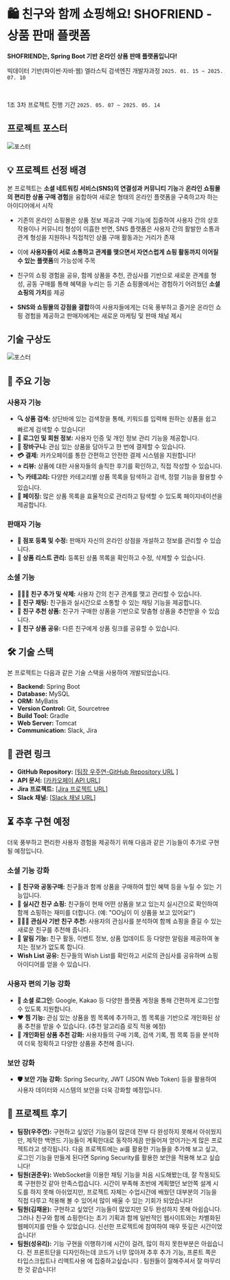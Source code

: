 # 🛍️ 친구와 함께 쇼핑해요! SHOFRIEND - 상품 판매 플랫폼

**SHOFRIEND는, Spring Boot 기반 온라인 상품 판매 플랫폼입니다!**
<br>

빅데이터 기반(파이썬·자바·웹) 엘라스틱 검색엔진 개발자과정 `2025. 01. 15 ~ 2025. 07. 10`

<br>

1조 3차 프로젝트 진행 기간 `2025. 05. 07 ~ 2025. 05. 14`

## 프로젝트 포스터

![포스터](./img/poster.png)

## 💡 프로젝트 선정 배경

본 프로젝트는 **소셜 네트워킹 서비스(SNS)의 연결성과 커뮤니티 기능**과 **온라인 쇼핑몰의 편리한 상품 구매 경험**을 융합하여 새로운 형태의 온라인 플랫폼을 구축하고자 하는 아이디어에서 시작

- 기존의 온라인 쇼핑몰은 상품 정보 제공과 구매 기능에 집중하여 사용자 간의 상호작용이나 커뮤니티 형성이 미흡한 반면, SNS 플랫폼은 사용자 간의 활발한 소통과 관계 형성을 지원하나 직접적인 상품 구매 활동과는 거리가 존재

- 이에 **사용자들이 서로 소통하고 관계를 맺으면서 자연스럽게 쇼핑 활동까지 이어질 수 있는 플랫폼**의 가능성에 주목

- 친구의 쇼핑 경험을 공유, 함께 상품을 추천, 관심사를 기반으로 새로운 관계를 형성, 공동 구매를 통해 혜택을 누리는 등 기존 쇼핑몰에서는 경험하기 어려웠던 **소셜 쇼핑의 가치**를 제공

- **SNS와 쇼핑몰의 강점을 결합**하여 사용자들에게는 더욱 풍부하고 즐거운 온라인 쇼핑 경험을 제공하고 판매자에게는 새로운 마케팅 및 판매 채널 제시

## 기술 구상도

![포스터](./img/programpic.png)

## 🚀 주요 기능

### 사용자 기능

  * **🔍 상품 검색:** 상단바에 있는 검색창을 통해, 키워드를 입력해 원하는 상품을 쉽고 빠르게 검색할 수 있습니다!
  * **👤 로그인 및 회원 정보:** 사용자 인증 및 개인 정보 관리 기능을 제공합니다.
  * **🛒 장바구니:** 관심 있는 상품을 담아두고 한 번에 결제할 수 있습니다.
  * **💳 결제:** 카카오페이를 통한 간편하고 안전한 결제 시스템을 지원합니다!
  * **⭐ 리뷰:** 상품에 대한 사용자들의 솔직한 후기를 확인하고, 직접 작성할 수 있습니다.
  * **🏷️ 카테고리:** 다양한 카테고리별 상품 목록을 탐색하고 검색, 정렬 기능을 활용할 수 있습니다.
  * **📄 페이징:** 많은 상품 목록을 효율적으로 관리하고 탐색할 수 있도록 페이지네이션을 제공합니다.

### 판매자 기능

  * **🏪 점포 등록 및 수정:** 판매자 자신의 온라인 상점을 개설하고 정보를 관리할 수 있습니다.
  * **📝 상품 리스트 관리:** 등록된 상품 목록을 확인하고 수정, 삭제할 수 있습니다.

### 소셜 기능

  * **🧑‍🤝‍🧑 친구 추가 및 삭제:** 사용자 간의 친구 관계를 맺고 관리할 수 있습니다.
  * **💬 친구 채팅:** 친구들과 실시간으로 소통할 수 있는 채팅 기능을 제공합니다.
  * **🎁 친구 추천 상품:** 친구가 구매한 상품을 기반으로 맞춤형 상품을 추천받을 수 있습니다.
  * **🎁 친구 상품 공유:** 다른 친구에게 상품 링크를 공유할 수 있습니다.


## 🛠️ 기술 스택

본 프로젝트는 다음과 같은 기술 스택을 사용하여 개발되었습니다.

  * **Backend:** Spring Boot
  * **Database:** MySQL
  * **ORM:** MyBatis
  * **Version Control:** Git, Sourcetree
  * **Build Tool:** Gradle
  * **Web Server:** Tomcat
  * **Communication:** Slack, Jira

## 🔗 관련 링크

  * **GitHub Repository:** [[팀장 우주연-GitHub Repository URL](https://github.com/Wjyuy/Shofriend_boot) ]
  * **API 문서:** [[카카오페이 API URL](https://developers.kakaopay.com/)]
  * **Jira 프로젝트:** [[Jira 프로젝트 URL](https://khproject3.atlassian.net/)]
  * **Slack 채널:** [[Slack 채널 URL](https://khproject3hq.slack.com/)] 

## ⏳ 추후 구현 예정

더욱 풍부하고 편리한 사용자 경험을 제공하기 위해 다음과 같은 기능들이 추가로 구현될 예정입니다.

### 소셜 기능 강화

  * **🤝 친구와 공동구매:** 친구들과 함께 상품을 구매하여 할인 혜택 등을 누릴 수 있는 기능입니다.
  * **👀 실시간 친구 쇼핑:** 친구들이 현재 어떤 상품을 보고 있는지 실시간으로 확인하여 함께 쇼핑하는 재미를 더합니다. (예: "OO님이 이 상품을 보고 있어요!")
  * **🧑‍🤝‍🧑 관심사 기반 친구 추천:** 사용자의 관심사를 분석하여 함께 쇼핑을 즐길 수 있는 새로운 친구를 추천해 줍니다.
  * **🔔 알림 기능:** 친구 활동, 이벤트 정보, 상품 업데이트 등 다양한 알림을 제공하여 놓치는 정보가 없도록 합니다.
  * **Wish List 공유:** 친구들의 Wish List를 확인하고 서로의 관심사를 공유하며 쇼핑 아이디어를 얻을 수 있습니다.

### 사용자 편의 기능 강화

  * **🔑 소셜 로그인:** Google, Kakao 등 다양한 플랫폼 계정을 통해 간편하게 로그인할 수 있도록 지원합니다.
  * **❤️ 찜 기능:** 관심 있는 상품을 찜 목록에 추가하고, 찜 목록을 기반으로 개인화된 상품 추천을 받을 수 있습니다. (추천 알고리즘 로직 적용 예정)
  * **🎁 개인화된 상품 추천 강화:** 사용자들의 구매 기록, 검색 기록, 찜 목록 등을 분석하여 더욱 정확하고 다양한 상품을 추천해 줍니다.

### 보안 강화

  * **🛡️ 보안 기능 강화:** Spring Security, JWT (JSON Web Token) 등을 활용하여 사용자 데이터와 시스템의 보안을 더욱 강화할 예정입니다.

## 📜 프로젝트 후기 

  * **팀장(우주연):** 구현하고 싶었던 기능들이 많은데 전부 다 완성하지 못해서 아쉬웠지만, 제작한 백앤드 기능들이 계획한대로 동작하게끔 만들어져 얻어가는게 많은 프로젝트라고 생각됩니다. 다음 프로젝트에는 ai를 활용한 기능들을 추가해 보고 싶고, 로그인 기능을 만들게 된다면 Spring Security를 활용한 보안을 적용해 보고 싶습니다!
  * **팀원(권준우):** WebSocket을 이용한 채팅 기능을 처음 시도해봤는데, 잘 작동되도록 구현한것 같아 만족스럽습니다. 시간이 부족해 초반에 계획했던 보안쪽 설계 시도를 하지 못해 아쉬었지만, 프로젝트 자체는 수업시간에 배웠던 대부분의 기능을 직접 다루고 적용해 볼 수 있어서 많이 배울 수 있는 기회가 되었습니다!
  * **팀원(김채윤):** 구현하고 싶었던 기능들이 많았지만 모두 완성하지 못해 아쉽습니다. 그러나 친구와 함께 쇼핑한다는 초기 기획과 함께 일반적인 웹사이트와는 차별화된 웹페이지를 만들 수 있었습니다. 신선한 프로젝트에 참여하여 매우 뜻깊은 시간이었습니다!
  * **팀원(성유리):** 기능 구현을 이행하기에 시간이 걸려, 많이 하지 못한부분은 아쉽습니다.  전 프론트단을 디자인하는데 코드가 너무 많아져 추후 추가 기능, 프론트 쪽은 타입스크립트나 리액트사용 에 집중하고싶습니다 . 팀원들이 잘해주셔서 잘 마무리 한 것 같습니다!



